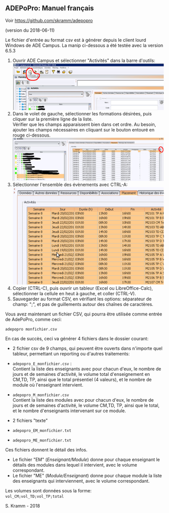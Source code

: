 
## ADEPoPro: Manuel français

Voir https://github.com/skramm/adepopro

(version du 2018-06-11)

Le fichier d'entrée au format csv est à générer depuis le client lourd Windows de ADE Campus.
La manip ci-dessous a été testée avec la version 6.5.3

1. Ouvrir ADE Campus et sélectionner "Activités" dans la barre d'outils:
![im1](ade_1b.png)
1. Dans le volet de gauche, sélectionner les formations désirées, puis cliquer sur la première ligne de la liste.<br>
Vérifier que les champs apparaissent bien dans cet ordre.
Au besoin, ajouter les champs nécessaires en cliquant sur le bouton entouré en rouge ci-dessous.
![im2](ade_2b.png)
1. Sélectionner l'ensemble des évènements avec CTRL-A:
![im3](ade_3b.png)
1. Copier (CTRL-C), puis ouvrir un tableur (Excel ou LibreOffice-Calc), sélectionner la cellule en heut à gauche, et coller (CTRL-V).
1. Sauvegarder au format CSV, en vérifiant les options: séparateur de champ: ";", et pas de guillements autour des chaînes de caractères.

Vous avez maintenant un fichier CSV, qui pourra être utilisée comme entrée de AdePoPro, comme ceci:
```
adepopro monfichier.csv
```

En cas de succès, ceci va générer 4 fichiers dans le dossier courant:
* 2 fichier csv de 9 champs, qui peuvent être ouverts dans n'importe quel tableur, permettant un reporting ou d'autres traitements:
 * ```adepopro_E_monfichier.csv``` :<br>
 Contient la liste des enseignants avec pour chacun d'eux, le nombre de jours et de semaines d'activité, le volume total d'enseignement en CM,TD, TP, ainsi que le total présentiel (4 valeurs), et le nombre de module où l'enseignant intervient.
 * ```adepopro_M_monfichier.csv```<br>
 Contient la liste des modules avec pour chacun d'eux, le nombre de jours et de semaines d'activité, le volume CM,TD, TP, ainsi que le total, et le nombre d'enseignants intervenant sur ce module.


* 2 fichiers "texte"
 * ```adepopro_EM_monfichier.txt```
 * ```adepopro_ME_monfichier.txt```

Ces fichiers donnent le détail des infos.
* Le fichier "EM" (*Enseignant/Module*) donne pour chaque enseignant le détails des modules dans lequel il intervient, avec le volume correspondant.
* Le fichier "ME" (*Module/Enseignant*) donne pour chaque module la liste des enseignants qui interviennent, avec le volume correspondant.

Les volumes sont données sous la forme:<br>
```vol_CM;vol_TD;vol_TP;total```

S. Kramm - 2018
